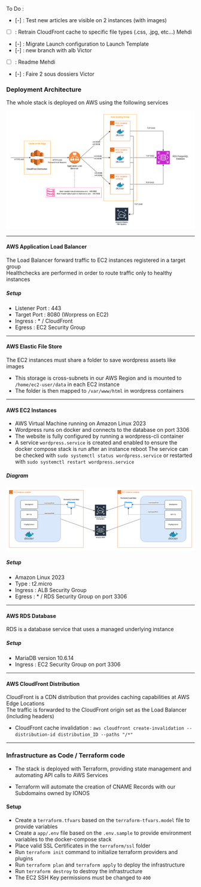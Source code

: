 To Do :

- [-] : Test new articles are visible on 2 instances (with images)
- [ ] : Retrain CloudFront cache to specific file types (.css, .jpg, etc...) Mehdi
- [-] : Migrate Launch configuration to Launch Template
- [-] : new branch with alb Victor
- [ ] : Readme Mehdi
- [-] : Faire 2 sous dossiers Victor

### Deployment Architecture

The whole stack is deployed on AWS using the following services  

![Architecture](resources/cloud1-main.drawio.png)


---
#### AWS Application Load Balancer

The Load Balancer forward traffic to EC2 instances registered in a target group  
Healthchecks are performed in order to route traffic only to healthy instances  

##### Setup

- Listener Port : 443
- Target Port : 8080 (Worpress on EC2)
- Ingress : * / CloudFront
- Egress : EC2 Security Group

---
#### AWS Elastic File Store

The EC2 instances must share a folder to save wordpress assets like images  
- This storage is cross-subnets in our AWS Region and is mounted to `/home/ec2-user/data` in each EC2 instance  
- The folder is then mapped to `/var/www/html` in wordpress containers  

---
#### AWS EC2 Instances

- AWS Virtual Machine running on Amazon Linux 2023  
- Wordpress runs on docker and connects to the database on port 3306
- The website is fully configured by running a wordpress-cli container 
- A service `wordpress.service` is created and enabled to ensure the docker compose stack is run after an instance reboot 
The service can be checked with `sudo systemctl status wordpress.service` or restarted with `sudo systemctl restart wordpress.service`  


##### Diagram

![EC2 Instances](resources/cloud1-ec2.drawio.png)

##### Setup

- Amazon Linux 2023
- Type : t2.micro
- Ingress : ALB Security Group
- Egress : * / RDS Security Group on port 3306


---
#### AWS RDS Database

RDS is a database service that uses a managed underlying instance  

##### Setup

- MariaDB version 10.6.14
- Ingress : EC2 Security Group on port 3306


---
#### AWS CloudFront Distribution

CloudFront is a CDN distribution that provides caching capabilities at AWS Edge Locations  
The traffic is forwarded to the CloudFront origin set as the Load Balancer (including headers)  

- CloudFront cache invalidation : `aws cloudfront create-invalidation --distribution-id distribution_ID --paths "/*"`


---
### Infrastructure as Code / Terraform code

- The stack is deployed with Terraform, providing state management and automating API calls to AWS Services  

- Terraform will automate the creation of CNAME Records with our Subdomains owned by IONOS  

#### Setup

- Create a `terraform.tfvars` based on the `terraform-tfvars.model` file to provide variables
- Create a `app/.env` file based on the `.env.sample` to provide environment variables to the docker-compose stack 
- Place valid SSL Certificates in the `terraform/ssl` folder
- Run `terraform init` command to initialize terraform providers and plugins
- Run `terraform plan` and `terraform apply` to deploy the infrastructure
- Run `terraform destroy` to destroy the infrastructure
- The EC2 SSH Key permissions must be changed to `400` 



